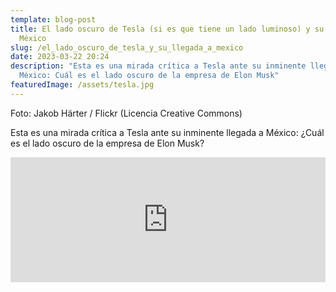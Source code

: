 ```yaml
---
template: blog-post
title: El lado oscuro de Tesla (si es que tiene un lado luminoso) y su llegada a
  México
slug: /el_lado_oscuro_de_tesla_y_su_llegada_a_mexico
date: 2023-03-22 20:24
description: "Esta es una mirada crítica a Tesla ante su inminente llegada a
  México: Cuál es el lado oscuro de la empresa de Elon Musk"
featuredImage: /assets/tesla.jpg
---
```

F﻿oto: Jakob Härter / Flickr (Licencia Creative Commons)



Esta es una mirada crítica a Tesla ante su inminente llegada a México: ¿Cuál es el lado oscuro de la empresa de Elon Musk?



<iframe src="https://podcasters.spotify.com/pod/show/hectorpina/embed/episodes/El-lado-oscuro-de-Tesla-si-es-que-tiene-un-lado-luminoso-y-su-llegada-a-Mxico-e20ufc8" height="200px" width="100%" frameborder="0" scrolling="no"></iframe>